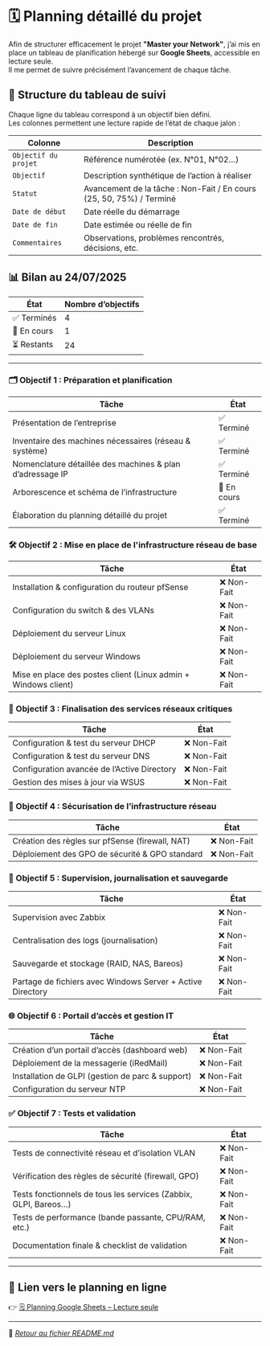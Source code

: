 # 🗓️ Planning détaillé du projet

Afin de structurer efficacement le projet **"Master your Network"**, j’ai mis en place un tableau de planification hébergé sur **Google Sheets**, accessible en lecture seule.  
Il me permet de suivre précisément l’avancement de chaque tâche.

## 📐 Structure du tableau de suivi
Chaque ligne du tableau correspond à un objectif bien défini.  
Les colonnes permettent une lecture rapide de l’état de chaque jalon :

|Colonne|Description|
|---|---|
|`Objectif du projet`|Référence numérotée (ex. N°01, N°02…)|
|`Objectif`|Description synthétique de l’action à réaliser|
|`Statut`|Avancement de la tâche : Non-Fait / En cours (25, 50, 75%) / Terminé|
|`Date de début`|Date réelle du démarrage|
|`Date de fin`|Date estimée ou réelle de fin|
|`Commentaires`|Observations, problèmes rencontrés, décisions, etc.|

## 📊 Bilan au 24/07/2025

|État|Nombre d’objectifs|
|---|---|
|✅ Terminés|4|
|🔄 En cours|1|
|⏳ Restants|24|

---

### 🗂️ Objectif 1 : Préparation et planification

|Tâche|État|
|---|---|
|Présentation de l’entreprise|✅ Terminé|
|Inventaire des machines nécessaires (réseau & système)|✅ Terminé|
|Nomenclature détaillée des machines & plan d’adressage IP|✅ Terminé|
|Arborescence et schéma de l’infrastructure|🔄 En cours|
|Élaboration du planning détaillé du projet|✅ Terminé|

### 🛠️ Objectif 2 : Mise en place de l'infrastructure réseau de base

|Tâche|État|
|---|---|
|Installation & configuration du routeur pfSense|❌ Non-Fait|
|Configuration du switch & des VLANs|❌ Non-Fait|
|Déploiement du serveur Linux|❌ Non-Fait|
|Déploiement du serveur Windows|❌ Non-Fait|
|Mise en place des postes client (Linux admin + Windows client)|❌ Non-Fait|

### 🔧 Objectif 3 : Finalisation des services réseaux critiques

|Tâche|État|
|---|---|
|Configuration & test du serveur DHCP|❌ Non-Fait|
|Configuration & test du serveur DNS|❌ Non-Fait|
|Configuration avancée de l’Active Directory|❌ Non-Fait|
|Gestion des mises à jour via WSUS|❌ Non-Fait|

### 🔐 Objectif 4 : Sécurisation de l’infrastructure réseau

| Tâche                                           | État       |
| ----------------------------------------------- | ---------- |
| Création des règles sur pfSense (firewall, NAT) | ❌ Non-Fait |
| Déploiement des GPO de sécurité & GPO standard  | ❌ Non-Fait |
### 📡 Objectif 5 : Supervision, journalisation et sauvegarde

|Tâche|État|
|---|---|
|Supervision avec Zabbix|❌ Non-Fait|
|Centralisation des logs (journalisation)|❌ Non-Fait|
|Sauvegarde et stockage (RAID, NAS, Bareos)|❌ Non-Fait|
|Partage de fichiers avec Windows Server + Active Directory|❌ Non-Fait|

### 🌐 Objectif 6 : Portail d’accès et gestion IT

|Tâche|État|
|---|---|
|Création d’un portail d’accès (dashboard web)|❌ Non-Fait|
|Déploiement de la messagerie (iRedMail)|❌ Non-Fait|
|Installation de GLPI (gestion de parc & support)|❌ Non-Fait|
|Configuration du serveur NTP|❌ Non-Fait|
### ✅ Objectif 7 : Tests et validation

|Tâche|État|
|---|---|
|Tests de connectivité réseau et d’isolation VLAN|❌ Non-Fait|
|Vérification des règles de sécurité (firewall, GPO)|❌ Non-Fait|
|Tests fonctionnels de tous les services (Zabbix, GLPI, Bareos…)|❌ Non-Fait|
|Tests de performance (bande passante, CPU/RAM, etc.)|❌ Non-Fait|
|Documentation finale & checklist de validation|❌ Non-Fait|

---

## 🔗 Lien vers le planning en ligne

👉 [🗒️ Planning Google Sheets – Lecture seule](https://docs.google.com/spreadsheets/d/1zhlR8zkiVm_Ano6SkIDbGHE1j4LoGr4-Lp43iBQBKpQ/edit?usp=sharing)

---

📁 *[Retour au fichier README.md](/README.md)*
